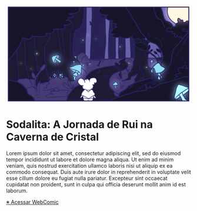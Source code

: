 [![acessar webcomic](/img/header.png)](http://sodalita.github.io "acessar site da webcomic")

# Sodalita: A Jornada de Rui na Caverna de Cristal

Lorem ipsum dolor sit amet, consectetur adipiscing elit, sed do eiusmod tempor incididunt ut labore et dolore magna aliqua. Ut enim ad minim veniam, quis nostrud exercitation ullamco laboris nisi ut aliquip ex ea commodo consequat. Duis aute irure dolor in reprehenderit in voluptate velit esse cillum dolore eu fugiat nulla pariatur. Excepteur sint occaecat cupidatat non proident, sunt in culpa qui officia deserunt mollit anim id est laborum.

[※ Acessar WebComic](http://sodalita.github.io)

[//]: <> (git push -u origin main)
[//]: <> (git pull origin main)
[//]: <> (pug -w ./ -o ./html -P)